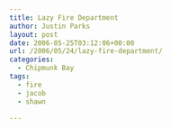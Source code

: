 ```yaml
---
title: Lazy Fire Department
author: Justin Parks
layout: post
date: 2006-05-25T03:12:06+00:00
url: /2006/05/24/lazy-fire-department/
categories:
  - Chipmunk Bay
tags:
  - fire
  - jacob
  - shawn

---
```

